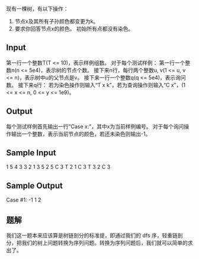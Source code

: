现有一棵树，有以下操作：
1. 节点x及其所有子孙颜色都变更为k。
2. 要求你回答节点x的颜色。
初始所有点都没有染色。

## Input

第一行一个整数T(T <= 10)，表示样例组数。
对于每个测试样例：
第一行一个整数n(n <= 5e4)，表示树的节点个数。
接下来n行，每行两个整数u, v(1 <= u, v <= n)，表示树中u的父节点是v。
接下来一行一个整数q(q <= 5e4)，表示询问数。
接下来q行：
若为染色操作则输入“T x k”，若为查询操作则输入“C x”，(1 <= x <= n, 0 <= y <= 1e9)。

## Output

每个测试样例首先输出一行"Case x:"，其中x为当前样例编号。
对于每个询问操作输出一个整数，表示当前节点的颜色，若还未染色则输出-1。

## Sample Input

1 
5 
4 3 
3 2 
1 3 
5 2 
5 
C 3 
T 2 1
 C 3 
T 3 2 
C 3

## Sample Output

Case #1:
-1 
1 
2

## 题解
我们这一题本来应该算是树链剖分的标准提，即通过我们的 dfs 序，轻重链剖分，把我们的树上问题转换为序列问题。转换为序列问题后，我们就可以简单的求出了。